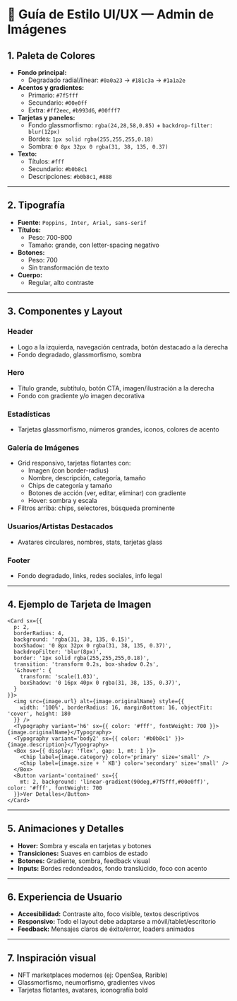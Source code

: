 # 🎨 Guía de Estilo UI/UX — Admin de Imágenes

## 1. Paleta de Colores
- **Fondo principal:**
  - Degradado radial/linear: `#0a0a23` → `#181c3a` → `#1a1a2e`
- **Acentos y gradientes:**
  - Primario: `#7f5fff`
  - Secundario: `#00e0ff`
  - Extra: `#ff2eec`, `#b993d6`, `#00fff7`
- **Tarjetas y paneles:**
  - Fondo glassmorfismo: `rgba(24,28,58,0.85)` + `backdrop-filter: blur(12px)`
  - Bordes: `1px solid rgba(255,255,255,0.18)`
  - Sombra: `0 8px 32px 0 rgba(31, 38, 135, 0.37)`
- **Texto:**
  - Títulos: `#fff`
  - Secundario: `#b0b8c1`
  - Descripciones: `#b0b8c1`, `#888`

---

## 2. Tipografía
- **Fuente:** `Poppins, Inter, Arial, sans-serif`
- **Títulos:**
  - Peso: 700-800
  - Tamaño: grande, con letter-spacing negativo
- **Botones:**
  - Peso: 700
  - Sin transformación de texto
- **Cuerpo:**
  - Regular, alto contraste

---

## 3. Componentes y Layout

### Header
- Logo a la izquierda, navegación centrada, botón destacado a la derecha
- Fondo degradado, glassmorfismo, sombra

### Hero
- Título grande, subtítulo, botón CTA, imagen/ilustración a la derecha
- Fondo con gradiente y/o imagen decorativa

### Estadísticas
- Tarjetas glassmorfismo, números grandes, iconos, colores de acento

### Galería de Imágenes
- Grid responsivo, tarjetas flotantes con:
  - Imagen (con border-radius)
  - Nombre, descripción, categoría, tamaño
  - Chips de categoría y tamaño
  - Botones de acción (ver, editar, eliminar) con gradiente
  - Hover: sombra y escala
- Filtros arriba: chips, selectores, búsqueda prominente

### Usuarios/Artistas Destacados
- Avatares circulares, nombres, stats, tarjetas glass

### Footer
- Fondo degradado, links, redes sociales, info legal

---

## 4. Ejemplo de Tarjeta de Imagen
```tsx
<Card sx={{
  p: 2,
  borderRadius: 4,
  background: 'rgba(31, 38, 135, 0.15)',
  boxShadow: '0 8px 32px 0 rgba(31, 38, 135, 0.37)',
  backdropFilter: 'blur(8px)',
  border: '1px solid rgba(255,255,255,0.18)',
  transition: 'transform 0.2s, box-shadow 0.2s',
  '&:hover': {
    transform: 'scale(1.03)',
    boxShadow: '0 16px 40px 0 rgba(31, 38, 135, 0.37)',
  }
}}>
  <img src={image.url} alt={image.originalName} style={{
    width: '100%', borderRadius: 16, marginBottom: 16, objectFit: 'cover', height: 180
  }} />
  <Typography variant='h6' sx={{ color: '#fff', fontWeight: 700 }}>{image.originalName}</Typography>
  <Typography variant='body2' sx={{ color: '#b0b8c1' }}>{image.description}</Typography>
  <Box sx={{ display: 'flex', gap: 1, mt: 1 }}>
    <Chip label={image.category} color='primary' size='small' />
    <Chip label={image.size + ' KB'} color='secondary' size='small' />
  </Box>
  <Button variant='contained' sx={{
    mt: 2, background: 'linear-gradient(90deg,#7f5fff,#00e0ff)', color: '#fff', fontWeight: 700
  }}>Ver Detalles</Button>
</Card>
```

---

## 5. Animaciones y Detalles
- **Hover:** Sombra y escala en tarjetas y botones
- **Transiciones:** Suaves en cambios de estado
- **Botones:** Gradiente, sombra, feedback visual
- **Inputs:** Bordes redondeados, fondo translúcido, foco con acento

---

## 6. Experiencia de Usuario
- **Accesibilidad:** Contraste alto, foco visible, textos descriptivos
- **Responsivo:** Todo el layout debe adaptarse a móvil/tablet/escritorio
- **Feedback:** Mensajes claros de éxito/error, loaders animados

---

## 7. Inspiración visual
- NFT marketplaces modernos (ej: OpenSea, Rarible)
- Glassmorfismo, neumorfismo, gradientes vivos
- Tarjetas flotantes, avatares, iconografía bold 